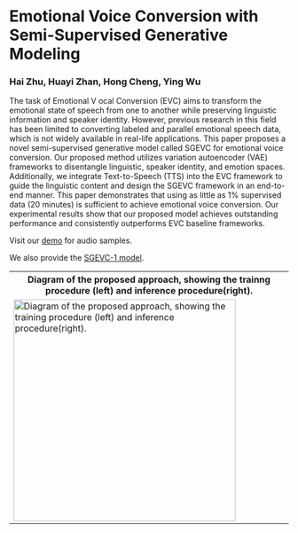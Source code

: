 # Emotional Voice Conversion with Semi-Supervised Generative Modeling
### Hai Zhu, Huayi Zhan, Hong Cheng, Ying Wu
The task of Emotional V ocal Conversion (EVC) aims to transform the emotional state of speech from one to another while preserving linguistic information and speaker identity. However, previous research in this field has been limited to converting labeled and parallel emotional speech data, which is not widely available in real-life applications. This paper proposes a novel semi-supervised generative model called SGEVC for emotional voice conversion. Our proposed method utilizes variation autoencoder (VAE) frameworks to disentangle linguistic, speaker identity, and emotion spaces. Additionally, we integrate Text-to-Speech (TTS) into the EVC framework to guide the linguistic content and design the SGEVC framework in an end-to-end manner. This paper demonstrates that using as little as 1% supervised data (20 minutes) is sufficient to achieve emotional voice conversion. Our experimental results show that our proposed model achieves outstanding performance and consistently outperforms EVC baseline frameworks.

Visit our [demo](https://zhu1hai.github.io/sgevc/) for audio samples.

We also provide the [SGEVC-1 model](https://drive.google.com/file/d/1uzO39mKxiZiirobls1u1ogba65fA6n22/view?usp=sharing).

<table style="width:100%">
  <tr>
    <th>Diagram of the proposed approach, showing the trainng procedure (left) and inference procedure(right).</th>
  </tr>
  <tr>
    <td><img src="resources/fig2.pdf" alt="Diagram of the proposed approach, showing the training procedure (left) and inference procedure(right)." height="400"></td>
  </tr>
</table>

